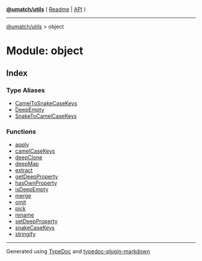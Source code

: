 [**@umatch/utils**](../README.md) ( [Readme](../README.md) \| [API](../API.md) )

---

[@umatch/utils](../API.md) > object

# Module: object

## Index

### Type Aliases

- [CamelToSnakeCaseKeys](type-aliases/type-alias.CamelToSnakeCaseKeys.md)
- [DeepEmpty](type-aliases/type-alias.DeepEmpty.md)
- [SnakeToCamelCaseKeys](type-aliases/type-alias.SnakeToCamelCaseKeys.md)

### Functions

- [apply](functions/function.apply.md)
- [camelCaseKeys](functions/function.camelCaseKeys.md)
- [deepClone](functions/function.deepClone.md)
- [deepMap](functions/function.deepMap.md)
- [extract](functions/function.extract.md)
- [getDeepProperty](functions/function.getDeepProperty.md)
- [hasOwnProperty](functions/function.hasOwnProperty.md)
- [isDeepEmpty](functions/function.isDeepEmpty.md)
- [merge](functions/function.merge.md)
- [omit](functions/function.omit.md)
- [pick](functions/function.pick.md)
- [rename](functions/function.rename.md)
- [setDeepProperty](functions/function.setDeepProperty.md)
- [snakeCaseKeys](functions/function.snakeCaseKeys.md)
- [stringify](functions/function.stringify.md)

---

Generated using [TypeDoc](https://typedoc.org/) and [typedoc-plugin-markdown](https://www.npmjs.com/package/typedoc-plugin-markdown)
